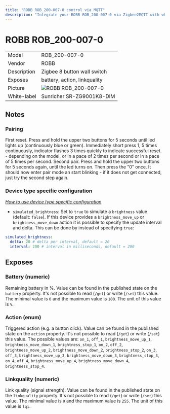 ```yaml
---
title: "ROBB ROB_200-007-0 control via MQTT"
description: "Integrate your ROBB ROB_200-007-0 via Zigbee2MQTT with whatever smart home infrastructure you are using without the vendors bridge or gateway."
---
```


<!-- !!!! -->
<!-- ATTENTION: This file is auto-generated through docgen! -->
<!-- You can only edit the "## Notes"-Section. -->
<!-- !!!! -->

# ROBB ROB_200-007-0

|     |     |
|-----|-----|
| Model | ROB_200-007-0  |
| Vendor  | ROBB  |
| Description | Zigbee 8 button wall switch |
| Exposes | battery, action, linkquality |
| Picture | ![ROBB ROB_200-007-0](https://psi-4ward.github.io/zigbee2mqtt.io/images/devices/ROB_200-007-0.jpg) |
| White-label | Sunricher SR-ZG9001K8-DIM |


## Notes


### Pairing
First reset. Press and hold the upper two buttons for 5 seconds until led lights up (continuously blue or green). Immediately short press 1,  5 times continuously, indicator flashes 3 times quickly to indicate successful reset. - depending on the model, or in a pace of 2 times per second or in a pace of 5 times per second. Second pair. Press and hold the upper two buttons for 5 seconds again, until the led turns on. Then press the "0" once. It should now enter pair mode an start blinking - if it does not get connected, just try the second step again.

### Device type specific configuration
*[How to use device type specific configuration](../../guide/configuration/#device-specific-configuration)*

* `simulated_brightness`: Set to `true` to simulate a `brightness` value (default: `false`).
If this device provides a `brightness_move_up` or `brightness_move_down` action it is possible to specify the update
interval and delta. This can be done by instead of specifying `true`:

```yaml
simulated_brightness:
  delta: 20 # delta per interval, default = 20
  interval: 200 # interval in milliseconds, default = 200
```



## Exposes

### Battery (numeric)
Remaining battery in %.
Value can be found in the published state on the `battery` property.
It's not possible to read (`/get`) or write (`/set`) this value.
The minimal value is `0` and the maximum value is `100`.
The unit of this value is `%`.

### Action (enum)
Triggered action (e.g. a button click).
Value can be found in the published state on the `action` property.
It's not possible to read (`/get`) or write (`/set`) this value.
The possible values are: `on_1`, `off_1`, `brightness_move_up_1`, `brightness_move_down_1`, `brightness_stop_1`, `on_2`, `off_2`, `brightness_move_up_2`, `brightness_move_down_2`, `brightness_stop_2`, `on_3`, `off_3`, `brightness_move_up_3`, `brightness_move_down_3`, `brightness_stop_3`, `on_4`, `off_4`, `brightness_move_up_4`, `brightness_move_down_4`, `brightness_stop_4`.

### Linkquality (numeric)
Link quality (signal strength).
Value can be found in the published state on the `linkquality` property.
It's not possible to read (`/get`) or write (`/set`) this value.
The minimal value is `0` and the maximum value is `255`.
The unit of this value is `lqi`.

